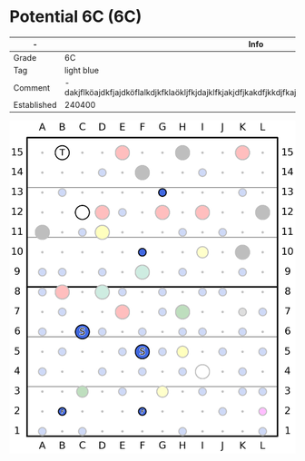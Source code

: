 # Potential 6C (6C)

| - | Info |
| - | ---- |
| Grade | 6C|
| Tag | light blue|
| Comment | -dakjflköajdkfjajdköflalkdjkfklaökljfkjdajklfkjakjdfjkakdfjkkdjfkajkldjfkaljfkdajklfjkladjfkadjflköajölkfjdlökjf|
| Established | 240400 |

![Potential_6C](/plots/240512_Potential_6C.png)

